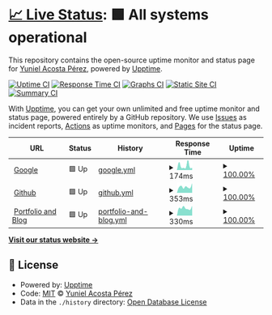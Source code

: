 # [📈 Live Status](https://yacosta738.github.io/monitor-app): <!--live status--> **🟩 All systems operational**

This repository contains the open-source uptime monitor and status page for [Yuniel Acosta Pérez](https://www.blastkode.com), powered by [Upptime](https://github.com/upptime/upptime).

[![Uptime CI](https://github.com/yacosta738/monitor-app/workflows/Uptime%20CI/badge.svg)](https://github.com/yacosta738/monitor-app/actions?query=workflow%3A%22Uptime+CI%22)
[![Response Time CI](https://github.com/yacosta738/monitor-app/workflows/Response%20Time%20CI/badge.svg)](https://github.com/yacosta738/monitor-app/actions?query=workflow%3A%22Response+Time+CI%22)
[![Graphs CI](https://github.com/yacosta738/monitor-app/workflows/Graphs%20CI/badge.svg)](https://github.com/yacosta738/monitor-app/actions?query=workflow%3A%22Graphs+CI%22)
[![Static Site CI](https://github.com/yacosta738/monitor-app/workflows/Static%20Site%20CI/badge.svg)](https://github.com/yacosta738/monitor-app/actions?query=workflow%3A%22Static+Site+CI%22)
[![Summary CI](https://github.com/yacosta738/monitor-app/workflows/Summary%20CI/badge.svg)](https://github.com/yacosta738/monitor-app/actions?query=workflow%3A%22Summary+CI%22)

With [Upptime](https://upptime.js.org), you can get your own unlimited and free uptime monitor and status page, powered entirely by a GitHub repository. We use [Issues](https://github.com/yacosta738/monitor-app/issues) as incident reports, [Actions](https://github.com/yacosta738/monitor-app/actions) as uptime monitors, and [Pages](https://yacosta738.github.io/monitor-app) for the status page.

<!--start: status pages-->
<!-- This summary is generated by Upptime (https://github.com/upptime/upptime) -->
<!-- Do not edit this manually, your changes will be overwritten -->
<!-- prettier-ignore -->
| URL | Status | History | Response Time | Uptime |
| --- | ------ | ------- | ------------- | ------ |
| <img alt="" src="https://icons.duckduckgo.com/ip3/www.google.com.ico" height="13"> [Google](https://www.google.com) | 🟩 Up | [google.yml](https://github.com/yacosta738/monitor-app/commits/HEAD/history/google.yml) | <details><summary><img alt="Response time graph" src="./graphs/google/response-time-week.png" height="20"> 174ms</summary><br><a href="https://yacosta738.github.io/monitor-app/history/google"><img alt="Response time 99" src="https://img.shields.io/endpoint?url=https%3A%2F%2Fraw.githubusercontent.com%2Fyacosta738%2Fmonitor-app%2FHEAD%2Fapi%2Fgoogle%2Fresponse-time.json"></a><br><a href="https://yacosta738.github.io/monitor-app/history/google"><img alt="24-hour response time 89" src="https://img.shields.io/endpoint?url=https%3A%2F%2Fraw.githubusercontent.com%2Fyacosta738%2Fmonitor-app%2FHEAD%2Fapi%2Fgoogle%2Fresponse-time-day.json"></a><br><a href="https://yacosta738.github.io/monitor-app/history/google"><img alt="7-day response time 174" src="https://img.shields.io/endpoint?url=https%3A%2F%2Fraw.githubusercontent.com%2Fyacosta738%2Fmonitor-app%2FHEAD%2Fapi%2Fgoogle%2Fresponse-time-week.json"></a><br><a href="https://yacosta738.github.io/monitor-app/history/google"><img alt="30-day response time 114" src="https://img.shields.io/endpoint?url=https%3A%2F%2Fraw.githubusercontent.com%2Fyacosta738%2Fmonitor-app%2FHEAD%2Fapi%2Fgoogle%2Fresponse-time-month.json"></a><br><a href="https://yacosta738.github.io/monitor-app/history/google"><img alt="1-year response time 105" src="https://img.shields.io/endpoint?url=https%3A%2F%2Fraw.githubusercontent.com%2Fyacosta738%2Fmonitor-app%2FHEAD%2Fapi%2Fgoogle%2Fresponse-time-year.json"></a></details> | <details><summary><a href="https://yacosta738.github.io/monitor-app/history/google">100.00%</a></summary><a href="https://yacosta738.github.io/monitor-app/history/google"><img alt="All-time uptime 100.00%" src="https://img.shields.io/endpoint?url=https%3A%2F%2Fraw.githubusercontent.com%2Fyacosta738%2Fmonitor-app%2FHEAD%2Fapi%2Fgoogle%2Fuptime.json"></a><br><a href="https://yacosta738.github.io/monitor-app/history/google"><img alt="24-hour uptime 100.00%" src="https://img.shields.io/endpoint?url=https%3A%2F%2Fraw.githubusercontent.com%2Fyacosta738%2Fmonitor-app%2FHEAD%2Fapi%2Fgoogle%2Fuptime-day.json"></a><br><a href="https://yacosta738.github.io/monitor-app/history/google"><img alt="7-day uptime 100.00%" src="https://img.shields.io/endpoint?url=https%3A%2F%2Fraw.githubusercontent.com%2Fyacosta738%2Fmonitor-app%2FHEAD%2Fapi%2Fgoogle%2Fuptime-week.json"></a><br><a href="https://yacosta738.github.io/monitor-app/history/google"><img alt="30-day uptime 100.00%" src="https://img.shields.io/endpoint?url=https%3A%2F%2Fraw.githubusercontent.com%2Fyacosta738%2Fmonitor-app%2FHEAD%2Fapi%2Fgoogle%2Fuptime-month.json"></a><br><a href="https://yacosta738.github.io/monitor-app/history/google"><img alt="1-year uptime 100.00%" src="https://img.shields.io/endpoint?url=https%3A%2F%2Fraw.githubusercontent.com%2Fyacosta738%2Fmonitor-app%2FHEAD%2Fapi%2Fgoogle%2Fuptime-year.json"></a></details>
| <img alt="" src="https://icons.duckduckgo.com/ip3/www.github.com.ico" height="13"> [Github](https://www.github.com) | 🟩 Up | [github.yml](https://github.com/yacosta738/monitor-app/commits/HEAD/history/github.yml) | <details><summary><img alt="Response time graph" src="./graphs/github/response-time-week.png" height="20"> 353ms</summary><br><a href="https://yacosta738.github.io/monitor-app/history/github"><img alt="Response time 290" src="https://img.shields.io/endpoint?url=https%3A%2F%2Fraw.githubusercontent.com%2Fyacosta738%2Fmonitor-app%2FHEAD%2Fapi%2Fgithub%2Fresponse-time.json"></a><br><a href="https://yacosta738.github.io/monitor-app/history/github"><img alt="24-hour response time 555" src="https://img.shields.io/endpoint?url=https%3A%2F%2Fraw.githubusercontent.com%2Fyacosta738%2Fmonitor-app%2FHEAD%2Fapi%2Fgithub%2Fresponse-time-day.json"></a><br><a href="https://yacosta738.github.io/monitor-app/history/github"><img alt="7-day response time 353" src="https://img.shields.io/endpoint?url=https%3A%2F%2Fraw.githubusercontent.com%2Fyacosta738%2Fmonitor-app%2FHEAD%2Fapi%2Fgithub%2Fresponse-time-week.json"></a><br><a href="https://yacosta738.github.io/monitor-app/history/github"><img alt="30-day response time 298" src="https://img.shields.io/endpoint?url=https%3A%2F%2Fraw.githubusercontent.com%2Fyacosta738%2Fmonitor-app%2FHEAD%2Fapi%2Fgithub%2Fresponse-time-month.json"></a><br><a href="https://yacosta738.github.io/monitor-app/history/github"><img alt="1-year response time 288" src="https://img.shields.io/endpoint?url=https%3A%2F%2Fraw.githubusercontent.com%2Fyacosta738%2Fmonitor-app%2FHEAD%2Fapi%2Fgithub%2Fresponse-time-year.json"></a></details> | <details><summary><a href="https://yacosta738.github.io/monitor-app/history/github">100.00%</a></summary><a href="https://yacosta738.github.io/monitor-app/history/github"><img alt="All-time uptime 100.00%" src="https://img.shields.io/endpoint?url=https%3A%2F%2Fraw.githubusercontent.com%2Fyacosta738%2Fmonitor-app%2FHEAD%2Fapi%2Fgithub%2Fuptime.json"></a><br><a href="https://yacosta738.github.io/monitor-app/history/github"><img alt="24-hour uptime 100.00%" src="https://img.shields.io/endpoint?url=https%3A%2F%2Fraw.githubusercontent.com%2Fyacosta738%2Fmonitor-app%2FHEAD%2Fapi%2Fgithub%2Fuptime-day.json"></a><br><a href="https://yacosta738.github.io/monitor-app/history/github"><img alt="7-day uptime 100.00%" src="https://img.shields.io/endpoint?url=https%3A%2F%2Fraw.githubusercontent.com%2Fyacosta738%2Fmonitor-app%2FHEAD%2Fapi%2Fgithub%2Fuptime-week.json"></a><br><a href="https://yacosta738.github.io/monitor-app/history/github"><img alt="30-day uptime 100.00%" src="https://img.shields.io/endpoint?url=https%3A%2F%2Fraw.githubusercontent.com%2Fyacosta738%2Fmonitor-app%2FHEAD%2Fapi%2Fgithub%2Fuptime-month.json"></a><br><a href="https://yacosta738.github.io/monitor-app/history/github"><img alt="1-year uptime 100.00%" src="https://img.shields.io/endpoint?url=https%3A%2F%2Fraw.githubusercontent.com%2Fyacosta738%2Fmonitor-app%2FHEAD%2Fapi%2Fgithub%2Fuptime-year.json"></a></details>
| <img alt="" src="https://icons.duckduckgo.com/ip3/www.yunielacosta.com.ico" height="13"> [Portfolio and Blog](https://www.yunielacosta.com) | 🟩 Up | [portfolio-and-blog.yml](https://github.com/yacosta738/monitor-app/commits/HEAD/history/portfolio-and-blog.yml) | <details><summary><img alt="Response time graph" src="./graphs/portfolio-and-blog/response-time-week.png" height="20"> 330ms</summary><br><a href="https://yacosta738.github.io/monitor-app/history/portfolio-and-blog"><img alt="Response time 368" src="https://img.shields.io/endpoint?url=https%3A%2F%2Fraw.githubusercontent.com%2Fyacosta738%2Fmonitor-app%2FHEAD%2Fapi%2Fportfolio-and-blog%2Fresponse-time.json"></a><br><a href="https://yacosta738.github.io/monitor-app/history/portfolio-and-blog"><img alt="24-hour response time 425" src="https://img.shields.io/endpoint?url=https%3A%2F%2Fraw.githubusercontent.com%2Fyacosta738%2Fmonitor-app%2FHEAD%2Fapi%2Fportfolio-and-blog%2Fresponse-time-day.json"></a><br><a href="https://yacosta738.github.io/monitor-app/history/portfolio-and-blog"><img alt="7-day response time 330" src="https://img.shields.io/endpoint?url=https%3A%2F%2Fraw.githubusercontent.com%2Fyacosta738%2Fmonitor-app%2FHEAD%2Fapi%2Fportfolio-and-blog%2Fresponse-time-week.json"></a><br><a href="https://yacosta738.github.io/monitor-app/history/portfolio-and-blog"><img alt="30-day response time 309" src="https://img.shields.io/endpoint?url=https%3A%2F%2Fraw.githubusercontent.com%2Fyacosta738%2Fmonitor-app%2FHEAD%2Fapi%2Fportfolio-and-blog%2Fresponse-time-month.json"></a><br><a href="https://yacosta738.github.io/monitor-app/history/portfolio-and-blog"><img alt="1-year response time 366" src="https://img.shields.io/endpoint?url=https%3A%2F%2Fraw.githubusercontent.com%2Fyacosta738%2Fmonitor-app%2FHEAD%2Fapi%2Fportfolio-and-blog%2Fresponse-time-year.json"></a></details> | <details><summary><a href="https://yacosta738.github.io/monitor-app/history/portfolio-and-blog">100.00%</a></summary><a href="https://yacosta738.github.io/monitor-app/history/portfolio-and-blog"><img alt="All-time uptime 99.87%" src="https://img.shields.io/endpoint?url=https%3A%2F%2Fraw.githubusercontent.com%2Fyacosta738%2Fmonitor-app%2FHEAD%2Fapi%2Fportfolio-and-blog%2Fuptime.json"></a><br><a href="https://yacosta738.github.io/monitor-app/history/portfolio-and-blog"><img alt="24-hour uptime 100.00%" src="https://img.shields.io/endpoint?url=https%3A%2F%2Fraw.githubusercontent.com%2Fyacosta738%2Fmonitor-app%2FHEAD%2Fapi%2Fportfolio-and-blog%2Fuptime-day.json"></a><br><a href="https://yacosta738.github.io/monitor-app/history/portfolio-and-blog"><img alt="7-day uptime 100.00%" src="https://img.shields.io/endpoint?url=https%3A%2F%2Fraw.githubusercontent.com%2Fyacosta738%2Fmonitor-app%2FHEAD%2Fapi%2Fportfolio-and-blog%2Fuptime-week.json"></a><br><a href="https://yacosta738.github.io/monitor-app/history/portfolio-and-blog"><img alt="30-day uptime 100.00%" src="https://img.shields.io/endpoint?url=https%3A%2F%2Fraw.githubusercontent.com%2Fyacosta738%2Fmonitor-app%2FHEAD%2Fapi%2Fportfolio-and-blog%2Fuptime-month.json"></a><br><a href="https://yacosta738.github.io/monitor-app/history/portfolio-and-blog"><img alt="1-year uptime 99.94%" src="https://img.shields.io/endpoint?url=https%3A%2F%2Fraw.githubusercontent.com%2Fyacosta738%2Fmonitor-app%2FHEAD%2Fapi%2Fportfolio-and-blog%2Fuptime-year.json"></a></details>

<!--end: status pages-->

[**Visit our status website →**](https://yacosta738.github.io/monitor-app)

## 📄 License

- Powered by: [Upptime](https://github.com/upptime/upptime)
- Code: [MIT](./LICENSE) © [Yuniel Acosta Pérez](https://www.blastkode.com)
- Data in the `./history` directory: [Open Database License](https://opendatacommons.org/licenses/odbl/1-0/)
